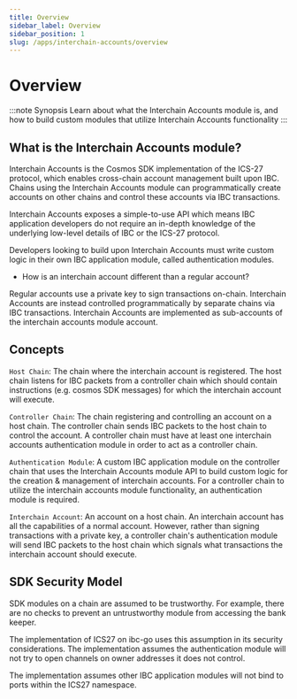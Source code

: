 ```yaml
---
title: Overview
sidebar_label: Overview
sidebar_position: 1
slug: /apps/interchain-accounts/overview
---
```



# Overview

:::note Synopsis
Learn about what the Interchain Accounts module is, and how to build custom modules that utilize Interchain Accounts functionality 
:::

## What is the Interchain Accounts module?

Interchain Accounts is the Cosmos SDK implementation of the ICS-27 protocol, which enables cross-chain account management built upon IBC. Chains using the Interchain Accounts module can programmatically create accounts on other chains and control these accounts via IBC transactions. 

Interchain Accounts exposes a simple-to-use API which means IBC application developers do not require an in-depth knowledge of the underlying low-level details of IBC or the ICS-27 protocol. 

Developers looking to build upon Interchain Accounts must write custom logic in their own IBC application module, called authentication modules.

- How is an interchain account different than a regular account?

Regular accounts use a private key to sign transactions on-chain. Interchain Accounts are instead controlled programmatically by separate chains via IBC transactions. Interchain Accounts are implemented as sub-accounts of the interchain accounts module account. 

## Concepts 

`Host Chain`: The chain where the interchain account is registered. The host chain listens for IBC packets from a controller chain which should contain instructions (e.g. cosmos SDK messages) for which the interchain account will execute.

`Controller Chain`: The chain registering and controlling an account on a host chain. The controller chain sends IBC packets to the host chain to control the account. A controller chain must have at least one interchain accounts authentication module in order to act as a controller chain. 

`Authentication Module`: A custom IBC application module on the controller chain that uses the Interchain Accounts module API to build custom logic for the creation & management of interchain accounts. For a controller chain to utilize the interchain accounts module functionality, an authentication module is required.

`Interchain Account`: An account on a host chain. An interchain account has all the capabilities of a normal account. However, rather than signing transactions with a private key, a controller chain's authentication module will send IBC packets to the host chain which signals what transactions the interchain account should execute.
	
## SDK Security Model

SDK modules on a chain are assumed to be trustworthy.  For example, there are no checks to prevent an untrustworthy module from accessing the bank keeper.

The implementation of ICS27 on ibc-go uses this assumption in its security considerations. The implementation assumes the authentication module will not try to open channels on owner addresses it does not control. 

The implementation assumes other IBC application modules will not bind to ports within the ICS27 namespace. 
